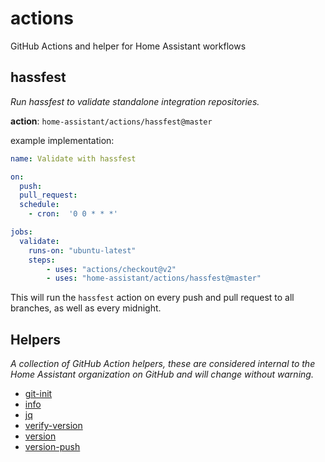 # actions

GitHub Actions and helper for Home Assistant workflows

## hassfest

_Run hassfest to validate standalone integration repositories._

**action**: `home-assistant/actions/hassfest@master`

example implementation:

```yaml
name: Validate with hassfest

on:
  push:
  pull_request:
  schedule:
    - cron:  '0 0 * * *'

jobs:
  validate:
    runs-on: "ubuntu-latest"
    steps:
        - uses: "actions/checkout@v2"
        - uses: "home-assistant/actions/hassfest@master"
```

This will run the `hassfest` action on every push and pull request to all branches, as well as every midnight.


## Helpers

_A collection of GitHub Action helpers, these are considered internal to the Home Assistant organization on GitHub and will change without warning._

- [git-init](./helpers/git-init/action.yml)
- [info](./helpers/info/action.yml)
- [jq](./helpers/jq/action.yml)
- [verify-version](./helpers/action.yml)
- [version](./helpers/version/action.yml)
- [version-push](./helpers/version-push/action.yml)
